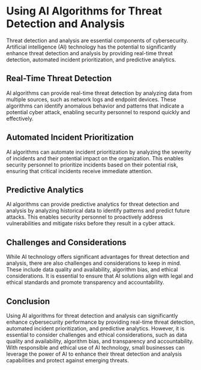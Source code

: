 Using AI Algorithms for Threat Detection and Analysis
============================================================================================================

Threat detection and analysis are essential components of cybersecurity. Artificial intelligence (AI) technology has the potential to significantly enhance threat detection and analysis by providing real-time threat detection, automated incident prioritization, and predictive analytics.

Real-Time Threat Detection
--------------------------

AI algorithms can provide real-time threat detection by analyzing data from multiple sources, such as network logs and endpoint devices. These algorithms can identify anomalous behavior and patterns that indicate a potential cyber attack, enabling security personnel to respond quickly and effectively.

Automated Incident Prioritization
---------------------------------

AI algorithms can automate incident prioritization by analyzing the severity of incidents and their potential impact on the organization. This enables security personnel to prioritize incidents based on their potential risk, ensuring that critical incidents receive immediate attention.

Predictive Analytics
--------------------

AI algorithms can provide predictive analytics for threat detection and analysis by analyzing historical data to identify patterns and predict future attacks. This enables security personnel to proactively address vulnerabilities and mitigate risks before they result in a cyber attack.

Challenges and Considerations
-----------------------------

While AI technology offers significant advantages for threat detection and analysis, there are also challenges and considerations to keep in mind. These include data quality and availability, algorithm bias, and ethical considerations. It is essential to ensure that AI solutions align with legal and ethical standards and promote transparency and accountability.

Conclusion
----------

Using AI algorithms for threat detection and analysis can significantly enhance cybersecurity performance by providing real-time threat detection, automated incident prioritization, and predictive analytics. However, it is essential to consider challenges and ethical considerations, such as data quality and availability, algorithm bias, and transparency and accountability. With responsible and ethical use of AI technology, small businesses can leverage the power of AI to enhance their threat detection and analysis capabilities and protect against emerging threats.
